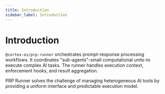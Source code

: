 ```yaml
---
title: Introduction
sidebar_label: Introduction
---
```


# Introduction

`@cortex-os/prp-runner` orchestrates prompt-response processing workflows. It coordinates "sub-agents"-small computational units-to execute complex AI tasks. The runner handles execution context, enforcement hooks, and result aggregation.

PRP Runner solves the challenge of managing heterogeneous AI tools by providing a uniform interface and predictable execution model.
